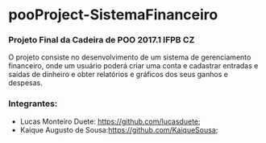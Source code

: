 # pooProject-SistemaFinanceiro

### Projeto Final da Cadeira de POO 2017.1 IFPB CZ

O projeto consiste no desenvolvimento de um sistema de gerenciamento financeiro, onde um usuário poderá criar uma conta e cadastrar entradas e saídas de dinheiro e obter relatórios e gráficos dos seus ganhos e despesas.

### Integrantes: 
  * Lucas Monteiro Duete: https://github.com/lucasduete;
  * Kaique Augusto de Sousa:https://github.com/KaiqueSousa;
